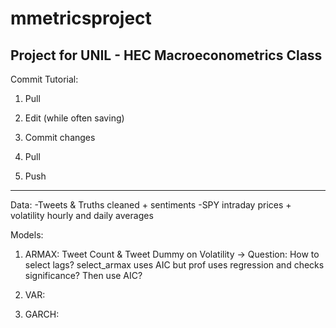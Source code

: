 # mmetricsproject
Project for UNIL - HEC Macroeconometrics Class
--------------------

Commit Tutorial:

1) Pull

2) Edit (while often saving)

3) Commit changes

4) Pull

5) Push

--------------------

Data: 
-Tweets & Truths cleaned + sentiments
-SPY intraday prices + volatility hourly and daily averages

Models:

1) ARMAX: Tweet Count & Tweet Dummy on Volatility 
-> Question: How to select lags? select_armax uses AIC but prof uses regression and checks significance? Then use AIC?

2) VAR:

3) GARCH: 






